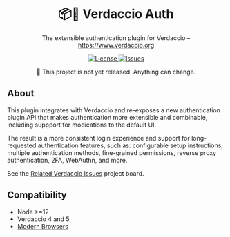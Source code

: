 <h1 align="center">
  📦🔐 Verdaccio Auth
</h1>

<p align="center">
  The extensible authentication plugin for Verdaccio – <a href="https://www.verdaccio.org">https://www.verdaccio.org</a>
</p>

<p align="center">
  <!-- <a href="https://www.npmjs.com/package/verdaccio-auth">
    <img alt="Version" src="https://flat.badgen.net/npm/v/verdaccio-auth?icon=npm">
  </a> -->
  <a href="https://raw.githubusercontent.com/n4bb12/verdaccio-auth/master/LICENSE">
    <img alt="License" src="https://flat.badgen.net/github/license/n4bb12/verdaccio-auth?icon=github">
  </a>
  <a href="https://github.com/n4bb12/verdaccio-auth/issues/new/choose">
    <img alt="Issues" src="https://flat.badgen.net/badge/github/create issue/pink?icon=github">
  </a>
  <!-- <a href="https://circleci.com/gh/n4bb12/workflows/verdaccio-auth">
    <img alt="CircleCI" src="https://flat.badgen.net/circleci/github/n4bb12/verdaccio-auth/master?icon=circleci">
  </a> -->
  <!-- <a href="https://david-dm.org/n4bb12/verdaccio-auth">
    <img alt="Dependencies" src="https://flat.badgen.net/david/dep/n4bb12/verdaccio-auth?icon=npm">
  </a> -->
</p>

<p align="center">
  📣 This project is not yet released. Anything can change.
</p>

## About

This plugin integrates with Verdaccio and re-exposes a new authentication plugin API that makes authentication more extensible and combinable, including suppport for modications to the default UI.

The result is a more consistent login experience and support for long-requested authentication features, such as: configurable setup instructions, multiple authentication methods, fine-grained permissions, reverse proxy authentication, 2FA, WebAuthn, and more.

See the [Related Verdaccio Issues](https://github.com/n4bb12/verdaccio-auth/projects/1) project board.

## Compatibility

- Node >=12
- Verdaccio 4 and 5
- [Modern Browsers](browserslist)
